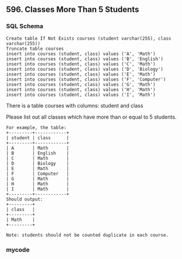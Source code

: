 ## 596. Classes More Than 5 Students

### SQL Schema
```mysql
Create table If Not Exists courses (student varchar(255), class varchar(255))
Truncate table courses
insert into courses (student, class) values ('A', 'Math')
insert into courses (student, class) values ('B', 'English')
insert into courses (student, class) values ('C', 'Math')
insert into courses (student, class) values ('D', 'Biology')
insert into courses (student, class) values ('E', 'Math')
insert into courses (student, class) values ('F', 'Computer')
insert into courses (student, class) values ('G', 'Math')
insert into courses (student, class) values ('H', 'Math')
insert into courses (student, class) values ('I', 'Math')
```

There is a table courses with columns: student and class

Please list out all classes which have more than or equal to 5 students.
```
For example, the table:
+---------+------------+
| student | class      |
+---------+------------+
| A       | Math       |
| B       | English    |
| C       | Math       |
| D       | Biology    |
| E       | Math       |
| F       | Computer   |
| G       | Math       |
| H       | Math       |
| I       | Math       |
+---------+------------+
Should output:
+---------+
| class   |
+---------+
| Math    |
+---------+
 
Note: students should not be counted duplicate in each course.
```
### mycode

